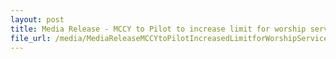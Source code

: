 ```yaml
---
layout: post
title: Media Release - MCCY to Pilot to increase limit for worship services from 7 August 2020
file_url: /media/MediaReleaseMCCYtoPilotIncreasedLimitforWorshipServicesFrom7August2020.pdf
---
```

